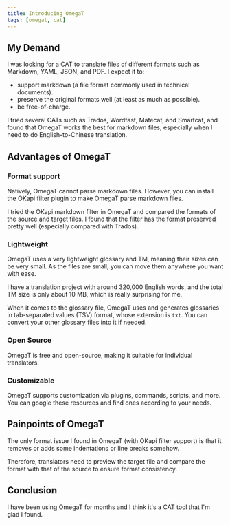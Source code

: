 ```yaml
---
title: Introducing OmegaT
tags: [omegat, cat]
---
```


## My Demand

I was looking for a CAT to translate files of different formats such as Markdown, YAML, JSON, and PDF. I expect it to:

- support markdown (a file format commonly used in technical documents).
- preserve the original formats well (at least as much as possible).
- be free-of-charge.

I tried several CATs such as Trados, Wordfast, Matecat, and Smartcat, and found that OmegaT works the best for markdown files, especially when I need to do English-to-Chinese translation. 

## Advantages of OmegaT

### Format support

Natively, OmegaT cannot parse markdown files. However, you can install the OKapi filter plugin to make OmegaT parse markdown files.

I tried the OKapi markdown filter in OmegaT and compared the formats of the source and target files. I found that the filter has the format preserved pretty well (especially compared with Trados).

### Lightweight

OmegaT uses a very lightweight glossary and TM, meaning their sizes can be very small. As the files are small, you can move them anywhere you want with ease.

I have a translation project with around 320,000 English words, and the total TM size is only about 10 MB, which is really surprising for me.

When it comes to the glossary file, OmegaT uses and generates glossaries in tab-separated values (TSV) format, whose extension is `txt`. You can convert your other glossary files into it if needed.

### Open Source
OmegaT is free and open-source, making it suitable for individual translators.

### Customizable

OmegaT supports customization via plugins, commands, scripts, and more. You can google these resources and find ones according to your needs.

## Painpoints of OmegaT

The only format issue I found in OmegaT (with OKapi filter support) is that it removes or adds some indentations or line breaks somehow.

Therefore, translators need to preview the target file and compare the format with that of the source to ensure format consistency.


## Conclusion

I have been using OmegaT for months and I think it's a CAT tool that I'm glad I found.